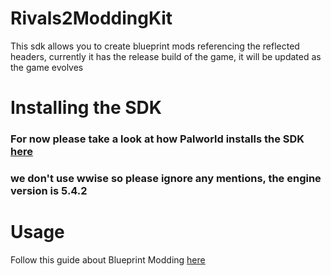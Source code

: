 # Rivals2ModdingKit
This sdk allows you to create blueprint mods referencing the reflected headers, currently it has the release build of the game, it will be updated as the game evolves


# Installing the SDK 

### For now please take a look at how Palworld installs the SDK [here](https://pwmodding.wiki) 
### we don't use wwise so please ignore any mentions, the engine version is 5.4.2

# Usage
Follow this guide about Blueprint Modding [here](https://github.com/Dmgvol/UE_Modding?tab=readme-ov-file#advanced-modding)
